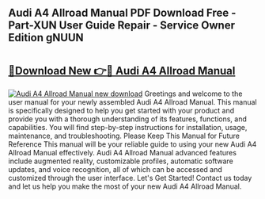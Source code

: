 ## Audi A4 Allroad Manual PDF Download Free - Part-XUN User Guide Repair - Service Owner Edition gNUUN

# <h2><a href="http://cf27590.oget.top/?id=Audi+A4+Allroad+Manual">🔗Download New 👉🔴 Audi A4 Allroad Manual</a></h2>

[![Audi A4 Allroad Manual new download](https://i.imgur.com/5g1atiW.png)](http://cf27590.oget.top/?id=Audi+A4+Allroad+Manual)
Greetings and welcome to the user manual for your newly assembled Audi A4 Allroad Manual. This manual is specifically designed to help you get started with your product and provide you with a thorough understanding of its features, functions, and capabilities. You will find step-by-step instructions for installation, usage, maintenance, and troubleshooting. Please Keep This Manual for Future Reference This manual will be your reliable guide to using your new Audi A4 Allroad Manual effectively. Audi A4 Allroad Manual advanced features include augmented reality, customizable profiles, automatic software updates, and voice recognition, all of which can be accessed and customized through the user interface. Let's Get Started! Contact us today and let us help you make the most of your new Audi A4 Allroad Manual.
